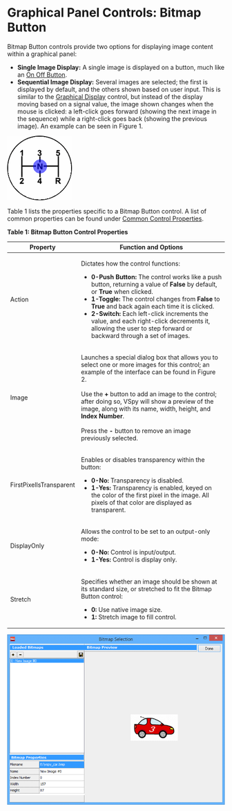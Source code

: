 # Graphical Panel Controls: Bitmap Button

Bitmap Button controls provide two options for displaying image content within a graphical panel:

* **Single Image Display:** A single image is displayed on a button, much like an [On Off Button](graphical-panel-controls-on-off-button.md).
* **Sequential Image Display:** Several images are selected; the first is displayed by default, and the others shown based on user input. This is similar to the [Graphical Display](graphical-panel-controls-graphical-display.md) control, but instead of the display moving based on a signal value, the image shown changes when the mouse is clicked: a left-click goes forward (showing the next image in the sequence) while a right-click goes back (showing the previous image). An example can be seen in Figure 1.

![Figure 1: An example Bitmap Button control showing how a user can use the mouse to simulate gear shifting.](../../../../.gitbook/assets/GearShift.gif)

Table 1 lists the properties specific to a Bitmap Button control. A list of common properties can be found under [Common Control Properties](graphical-panel-controls-common-control-properties.md).

**Table 1: Bitmap Button Control Properties**

| Property                | Function and Options                                                                                                                                                                                                                                                                                                                                                                                                                                                                                                                                                     |
| ----------------------- | ------------------------------------------------------------------------------------------------------------------------------------------------------------------------------------------------------------------------------------------------------------------------------------------------------------------------------------------------------------------------------------------------------------------------------------------------------------------------------------------------------------------------------------------------------------------------ |
| Action                  | <p>Dictates how the control functions:</p><ul><li><strong>0-Push Button:</strong> The control works like a push button, returning a value of <strong>False</strong> by default, or <strong>True</strong> when clicked.</li><li><strong>1-Toggle:</strong> The control changes from <strong>False</strong> to <strong>True</strong> and back again each time it is clicked.</li><li><strong>2-Switch:</strong> Each left-click increments the value, and each right-click decrements it, allowing the user to step forward or backward through a set of images.</li></ul> |
| Image                   | <p>Launches a special dialog box that allows you to select one or more images for this control; an example of the interface can be found in Figure 2.<br><br>Use the <strong>+</strong> button to add an image to the control; after doing so, VSpy will show a preview of the image, along with its name, width, height, and <strong>Index Number</strong>.<br><br>Press the <strong>-</strong> button to remove an image previously selected.</p>                                                                                                                      |
| FirstPixelIsTransparent | <p>Enables or disables transparency within the button:</p><ul><li><strong>0-No:</strong> Transparency is disabled.</li><li><strong>1-Yes:</strong> Transparency is enabled, keyed on the color of the first pixel in the image. All pixels of that color are displayed as transparent.</li></ul>                                                                                                                                                                                                                                                                         |
| DisplayOnly             | <p>Allows the control to be set to an output-only mode:</p><ul><li><strong>0-No:</strong> Control is input/output.</li><li><strong>1-Yes:</strong> Control is display only.</li></ul>                                                                                                                                                                                                                                                                                                                                                                                    |
| Stretch                 | <p>Specifies whether an image should be shown at its standard size, or stretched to fit the Bitmap Button control:</p><ul><li><strong>0:</strong> Use native image size.</li><li><strong>1:</strong> Stretch image to fill control.</li></ul>                                                                                                                                                                                                                                                                                                                            |

![Figure 2: An example Graphical Display control image selection dialog box, showing the same image seen in Figure 1.](../../../../.gitbook/assets/gpctrlGraphicalDisplaySetup.gif)
